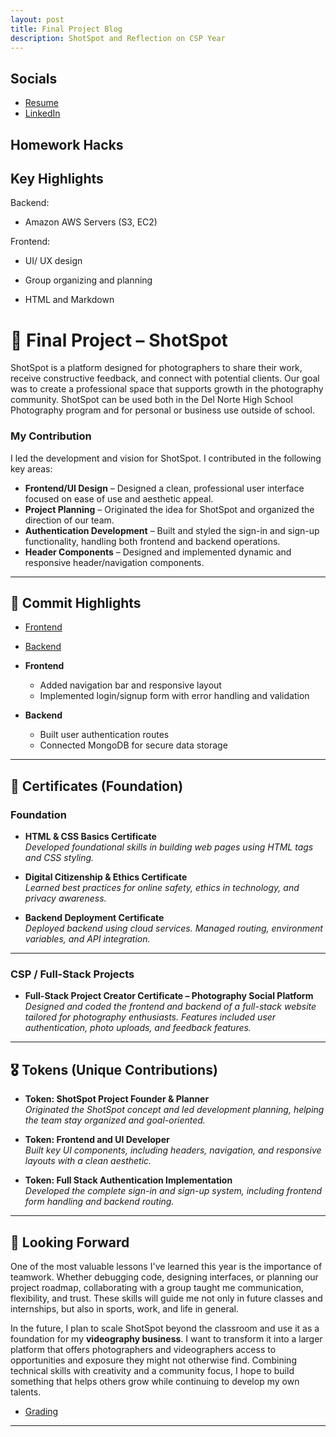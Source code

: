 ```yaml
---
layout: post
title: Final Project Blog
description: ShotSpot and Reflection on CSP Year
---
```


## Socials
- [Resume](https://docs.google.com/document/d/15gd2jFEggFW_Nx-ctCukXkm0_yTFYGre/edit?usp=sharing&ouid=105040582367307928692&rtpof=true&sd=true) 
- [LinkedIn](https://www.linkedin.com/in/wyatt-zimmer-b9202a366/) 

## Homework Hacks

## Key Highlights 

Backend:

- Amazon AWS Servers (S3, EC2)

Frontend:

- UI/ UX design

- Group organizing and planning

- HTML and Markdown 

# 🧠 Final Project – ShotSpot

ShotSpot is a platform designed for photographers to share their work, receive constructive feedback, and connect with potential clients. Our goal was to create a professional space that supports growth in the photography community. ShotSpot can be used both in the Del Norte High School Photography program and for personal or business use outside of school.

### My Contribution

I led the development and vision for ShotSpot. I contributed in the following key areas:
- **Frontend/UI Design** – Designed a clean, professional user interface focused on ease of use and aesthetic appeal.
- **Project Planning** – Originated the idea for ShotSpot and organized the direction of our team.
- **Authentication Development** – Built and styled the sign-in and sign-up functionality, handling both frontend and backend operations.
- **Header Components** – Designed and implemented dynamic and responsive header/navigation components.

---

## 🧰 Commit Highlights

- [Frontend](https://github.com/Tvick22/ShotSpot/commit/d83f858d30fb63b5ce5eb5ced8389e0437207965) 
- [Backend](https://github.com/Tvick22/ShotSpot-Backend/commit/4846eec50886b91d0c0d62f93f0dc8c683dd0a8d)

- **Frontend**
  - Added navigation bar and responsive layout
  - Implemented login/signup form with error handling and validation

- **Backend**
  - Built user authentication routes
  - Connected MongoDB for secure data storage

---

## 🏅 Certificates (Foundation)

### **Foundation**

- **HTML & CSS Basics Certificate**  
  _Developed foundational skills in building web pages using HTML tags and CSS styling._

- **Digital Citizenship & Ethics Certificate**  
  _Learned best practices for online safety, ethics in technology, and privacy awareness._

- **Backend Deployment Certificate**  
  _Deployed backend using cloud services. Managed routing, environment variables, and API integration._

---

### **CSP / Full-Stack Projects**

- **Full-Stack Project Creator Certificate – Photography Social Platform**  
  _Designed and coded the frontend and backend of a full-stack website tailored for photography enthusiasts. Features included user authentication, photo uploads, and feedback features._

---

## 🎖️ Tokens (Unique Contributions)

- **Token: ShotSpot Project Founder & Planner**  
  _Originated the ShotSpot concept and led development planning, helping the team stay organized and goal-oriented._

- **Token: Frontend and UI Developer**  
  _Built key UI components, including headers, navigation, and responsive layouts with a clean aesthetic._

- **Token: Full Stack Authentication Implementation**  
  _Developed the complete sign-in and sign-up system, including frontend form handling and backend routing._

---

## 🚀 Looking Forward

One of the most valuable lessons I've learned this year is the importance of teamwork. Whether debugging code, designing interfaces, or planning our project roadmap, collaborating with a group taught me communication, flexibility, and trust. These skills will guide me not only in future classes and internships, but also in sports, work, and life in general.

In the future, I plan to scale ShotSpot beyond the classroom and use it as a foundation for my **videography business**. I want to transform it into a larger platform that offers photographers and videographers access to opportunities and exposure they might not otherwise find. Combining technical skills with creativity and a community focus, I hope to build something that helps others grow while continuing to develop my own talents.

- [Grading](https://pages.opencodingsociety.com/dashboard)

---